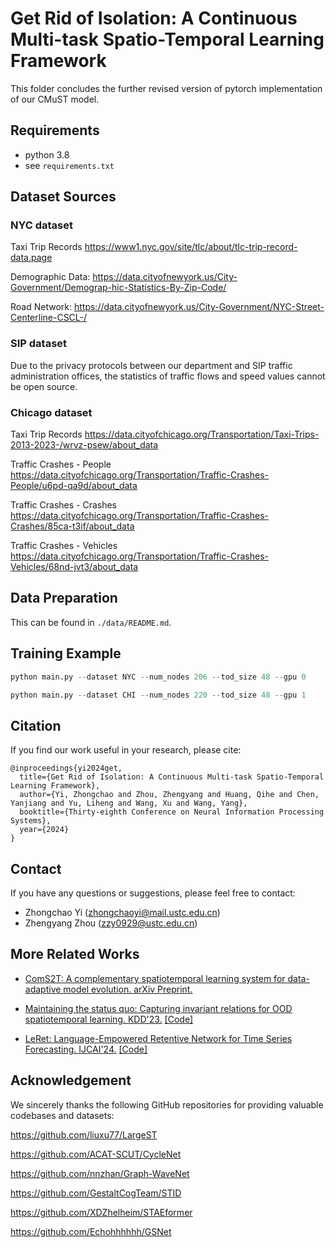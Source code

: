 # Get Rid of Isolation: A Continuous Multi-task Spatio-Temporal Learning Framework

This folder concludes the further revised version of pytorch implementation of our CMuST model.

## Requirements

- python 3.8
- see `requirements.txt`

## Dataset Sources

### NYC dataset

Taxi Trip Records https://www1.nyc.gov/site/tlc/about/tlc-trip-record-data.page

Demographic Data: https://data.cityofnewyork.us/City-Government/Demograp-hic-Statistics-By-Zip-Code/

Road Network: https://data.cityofnewyork.us/City-Government/NYC-Street-Centerline-CSCL-/

### SIP dataset

Due to the privacy protocols between our department and SIP traffic administration offices, the statistics of traffic flows and speed values cannot be open source.

### Chicago dataset

Taxi Trip Records https://data.cityofchicago.org/Transportation/Taxi-Trips-2013-2023-/wrvz-psew/about_data

Traffic Crashes - People https://data.cityofchicago.org/Transportation/Traffic-Crashes-People/u6pd-qa9d/about_data

Traffic Crashes - Crashes https://data.cityofchicago.org/Transportation/Traffic-Crashes-Crashes/85ca-t3if/about_data

Traffic Crashes - Vehicles https://data.cityofchicago.org/Transportation/Traffic-Crashes-Vehicles/68nd-jvt3/about_data

## Data Preparation

This can be found in `./data/README.md`.

## Training Example

```python
python main.py --dataset NYC --num_nodes 206 --tod_size 48 --gpu 0
```

```python
python main.py --dataset CHI --num_nodes 220 --tod_size 48 --gpu 1
```

## Citation
If you find our work useful in your research, please cite:
```
@inproceedings{yi2024get,
  title={Get Rid of Isolation: A Continuous Multi-task Spatio-Temporal Learning Framework},
  author={Yi, Zhongchao and Zhou, Zhengyang and Huang, Qihe and Chen, Yanjiang and Yu, Liheng and Wang, Xu and Wang, Yang},
  booktitle={Thirty-eighth Conference on Neural Information Processing Systems},
  year={2024}
}
```

## Contact
If you have any questions or suggestions, please feel free to contact:
- Zhongchao Yi ([zhongchaoyi@mail.ustc.edu.cn]())
- Zhengyang Zhou ([zzy0929@ustc.edu.cn]())


## More Related Works

- [ComS2T: A complementary spatiotemporal learning system for data-adaptive model evolution. arXiv Preprint.](https://arxiv.org/pdf/2403.01738)

- [Maintaining the status quo: Capturing invariant relations for OOD spatiotemporal learning. KDD'23.](http://home.ustc.edu.cn/~zzy0929/Home/Paper/KDD23_CauSTG.pdf) [[Code]](https://github.com/zzyy0929/KDD23-CauSTG)

- [LeRet: Language-Empowered Retentive Network for Time Series Forecasting. IJCAI'24.](http://home.ustc.edu.cn/~zzy0929/Home/Paper/IJCAI24_LeRet.pdf) [[Code]](https://github.com/hqh0728/LeRet)

## Acknowledgement

We sincerely thanks the following GitHub repositories for providing valuable codebases and datasets:

https://github.com/liuxu77/LargeST

https://github.com/ACAT-SCUT/CycleNet

https://github.com/nnzhan/Graph-WaveNet

https://github.com/GestaltCogTeam/STID

https://github.com/XDZhelheim/STAEformer

https://github.com/Echohhhhhh/GSNet